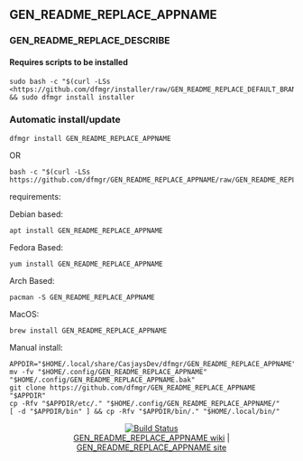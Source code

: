 ## GEN_README_REPLACE_APPNAME  
  
### GEN_README_REPLACE_DESCRIBE  
  
#### Requires scripts to be installed

```shell
sudo bash -c "$(curl -LSs <https://github.com/dfmgr/installer/raw/GEN_README_REPLACE_DEFAULT_BRANCH/install.sh>)" && sudo dfmgr install installer
```

### Automatic install/update

```shell
dfmgr install GEN_README_REPLACE_APPNAME
```

OR

```shell
bash -c "$(curl -LSs https://github.com/dfmgr/GEN_README_REPLACE_APPNAME/raw/GEN_README_REPLACE_DEFAULT_BRANCH/install.sh)"
```
  
requirements:
  
Debian based:

```shell
apt install GEN_README_REPLACE_APPNAME
```  

Fedora Based:

```shell
yum install GEN_README_REPLACE_APPNAME
```  

Arch Based:

```shell
pacman -S GEN_README_REPLACE_APPNAME
```  

MacOS:  

```shell
brew install GEN_README_REPLACE_APPNAME
```
  
Manual install:  

  ```shell
APPDIR="$HOME/.local/share/CasjaysDev/dfmgr/GEN_README_REPLACE_APPNAME"
mv -fv "$HOME/.config/GEN_README_REPLACE_APPNAME" "$HOME/.config/GEN_README_REPLACE_APPNAME.bak"
git clone https://github.com/dfmgr/GEN_README_REPLACE_APPNAME "$APPDIR"
cp -Rfv "$APPDIR/etc/." "$HOME/.config/GEN_README_REPLACE_APPNAME/"
[ -d "$APPDIR/bin" ] && cp -Rfv "$APPDIR/bin/." "$HOME/.local/bin/"
```
  
<p align=center>
   <a href="https://travis-ci.com/github/dfmgr/GEN_README_REPLACE_APPNAME" target="_blank" rel="noopener noreferrer">
     <img src="https://travis-ci.com/dfmgr/GEN_README_REPLACE_APPNAME.svg?branch=master" alt="Build Status"></a><br />
  <a href="https://wiki.archlinux.org/index.php/GEN_README_REPLACE_APPNAME" target="_blank" rel="noopener noreferrer">GEN_README_REPLACE_APPNAME wiki</a>  |  
  <a href="GEN_README_REPLACE_APPNAME" target="_blank" rel="noopener noreferrer">GEN_README_REPLACE_APPNAME site</a>
</p>  
